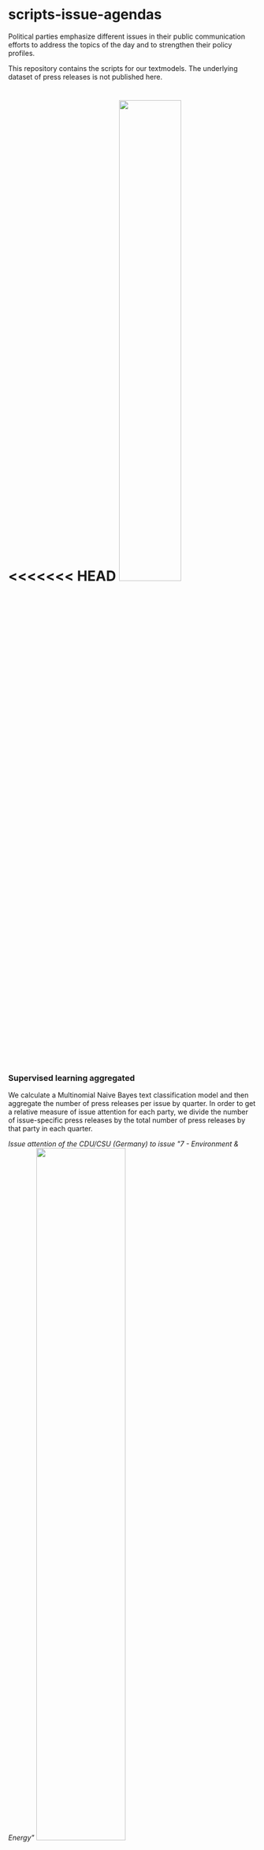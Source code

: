 # scripts-issue-agendas
Political parties emphasize different issues in their public communication efforts to address the topics of the day and to strengthen their policy profiles.

This repository contains the scripts for our textmodels. The underlying dataset of press releases is not published here.

<<<<<<< HEAD
<img src="https://github.com/cornelius-erfort/scripts-issue-agendas/blob/main/plots/9 - Immigration_union_fraktion.png" width="50%">
=======
### Supervised learning aggregated

We calculate a Multinomial Naive Bayes text classification model and then aggregate the number of press releases per issue by quarter. In order to get a relative measure of issue attention for each party, we divide the number of issue-specific press releases by the total number of press releases by that party in each quarter.

*Issue attention of the CDU/CSU (Germany) to issue "7 - Environment & Energy"*
<img src="https://github.com/cornelius-erfort/scripts-issue-agendas/blob/main/plots/7_union_fraktion.png" width="60%">
>>>>>>> 50be384ca0d84f4616bcbbb3e2901bb920ed9121

